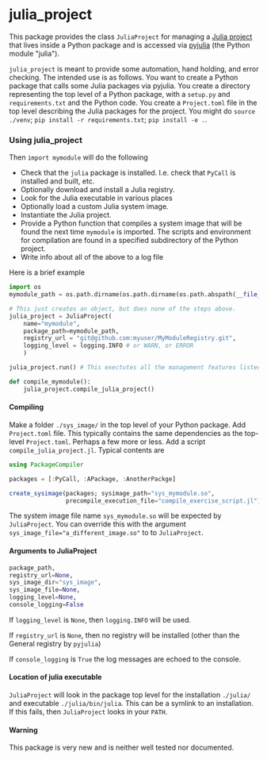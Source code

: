 # julia_project

This package provides the class `JuliaProject` for managing a
[Julia project](https://pkgdocs.julialang.org/v1.7/environments/) that lives inside
a Python package and is accessed via [pyjulia](https://github.com/JuliaPy/pyjulia) (the Python module "julia").

`julia_project` is meant to provide some automation, hand holding, and error checking.
The intended use is as follows. You want to create a Python package that calls some Julia packages
via pyjulia. You create a directory representing the top level of a Python package, with
a `setup.py` and `requirements.txt` and the Python code. You create a `Project.toml` file
in the top level describing the Julia packages for the project. You might do
`source ./venv`; `pip install -r requirements.txt`; `pip install -e .`.

### Using julia_project

Then `import mymodule` will do the following

* Check that the `julia` package is installed. I.e. check that `PyCall` is installed and built, etc.
* Optionally download and install a Julia registry.
* Look for the Julia executable in various places
* Optionally load a custom Julia system image.
* Instantiate the Julia project.
* Provide a Python function that compiles a system image that will be found the next
  time `mymodule` is imported. The scripts and environment for compilation are found in
  a specified subdirectory of the Python project.
* Write info about all of the above to a log file

Here is a brief example

```python
import os
mymodule_path = os.path.dirname(os.path.dirname(os.path.abspath(__file__)))

# This just creates an object, but does none of the steps above.
julia_project = JuliaProject(
    name="mymodule",
    package_path=mymodule_path,
    registry_url = "git@github.com:myuser/MyModuleRegistry.git",
    logging_level = logging.INFO # or WARN, or ERROR
    )

julia_project.run() # This exectutes all the management features listed above

def compile_mymodule():
    julia_project.compile_julia_project()
``` 

#### Compiling

Make a folder `./sys_image/` in the top level of your Python package. Add `Project.toml` file.
This typically contains the same dependencies as the top-level `Project.toml`. Perhaps a few
more or less.
Add a script `compile_julia_project.jl`. Typical contents are
```julia
using PackageCompiler

packages = [:PyCall, :APackage, :AnotherPackge]

create_sysimage(packages; sysimage_path="sys_mymodule.so",
                precompile_execution_file="compile_exercise_script.jl")
```
The system image file name `sys_mymodule.so` will be expected by `JuliaProject`.
You can override this with the argument `sys_image_file="a_different_image.so"` to
to `JuliaProject`.

#### Arguments to JuliaProject

```python
package_path,
registry_url=None,
sys_image_dir="sys_image",
sys_image_file=None,
logging_level=None,
console_logging=False
```

If `logging_level` is `None`, then `logging.INFO` will be used.

If `registry_url` is `None`, then no registry will be installed (other than
the General registry by `pyjulia`)

If `console_logging` is `True` the log messages are echoed to the console.

#### Location of julia executable

`JuliaProject` will look in the package top level for the installation `./julia/` and
executable `./julia/bin/julia`. This can be a symlink to an installation. If this
fails, then `JuliaProject` looks in your `PATH`.

#### Warning

This package is very new and is neither well tested nor documented.
